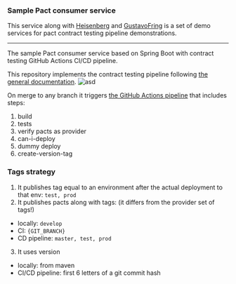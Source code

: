 ### Sample Pact consumer service

This service along with [Heisenberg](https://github.com/artemptushkin/heisenberg-pact-service) and [GustavoFring](https://github.com/artemptushkin/gustavo-fring-pact-service)
is a set of demo services for pact contract testing pipeline demonstrations.

-----

The sample Pact consumer service based on Spring Boot with contract testing GitHub Actions CI/CD pipeline.

This repository implements the contract testing pipeline following [the general documentation](https://docs.pact.io/pact_nirvana/step_4/#consumer-pipeline).
![asd](https://docs.pact.io/assets/images/advanced-pact-workshop-diagrams-consumer-pipeline-b67d7ab46fe4bdc62e8103e86b9c55d8.png)

On merge to any branch it triggers [the GitHub Actions pipeline](https://github.com/artemptushkin/jesse-pinkman-pact-service/actions)
that includes steps:
1. build
2. tests
3. verify pacts as provider
4. can-i-deploy
5. dummy deploy
6. create-version-tag

### Tags strategy

1. It publishes tag equal to an environment after the actual deployment to that env: `test, prod`
2. It publishes pacts along with tags: (it differs from the provider set of tags!) 
* locally: `develop`
* CI: `{GIT_BRANCH}`
* CD pipeline: `master, test, prod`
3. It uses version
* locally: from maven
* CI/CD pipeline: first 6 letters of a git commit hash